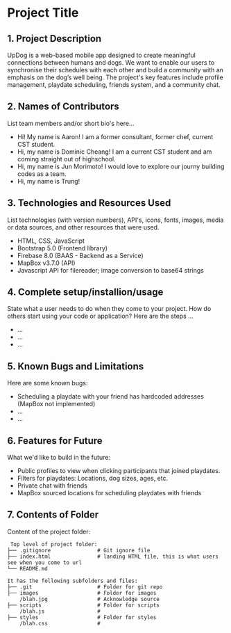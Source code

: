 # Project Title

## 1. Project Description
UpDog is a web-based mobile app designed to create meaningful connections between humans and dogs. We want to enable our users to synchronise their schedules with each other and build a community with an emphasis on the dog’s well being. The project's key features include profile management, playdate scheduling, friends system, and a community chat.

## 2. Names of Contributors
List team members and/or short bio's here... 
* Hi! My name is Aaron! I am a former consultant, former chef, current CST student. 
* Hi, my name is Dominic Cheang! I am a current CST student and am coming straight out of highschool.
* Hi, my name is Jun Morimoto! I would love to explore our journy building codes as a team. 
* Hi, my name is Trung!
	
## 3. Technologies and Resources Used
List technologies (with version numbers), API's, icons, fonts, images, media or data sources, and other resources that were used.
* HTML, CSS, JavaScript
* Bootstrap 5.0 (Frontend library)
* Firebase 8.0 (BAAS - Backend as a Service)
* MapBox v3.7.0 (API)
* Javascript API for filereader; image conversion to base64 strings

## 4. Complete setup/installion/usage
State what a user needs to do when they come to your project.  How do others start using your code or application?
Here are the steps ...
* ...
* ...
* ...

## 5. Known Bugs and Limitations
Here are some known bugs:
* Scheduling a playdate with your friend has hardcoded addresses (MapBox not implemented)
* ...
* ...

## 6. Features for Future
What we'd like to build in the future:
* Public profiles to view when clicking participants that joined playdates. 
* Filters for playdates: Locations, dog sizes, ages, etc. 
* Private chat with friends
* MapBox sourced locations for scheduling playdates with friends
	
## 7. Contents of Folder
Content of the project folder:

```
 Top level of project folder: 
├── .gitignore               # Git ignore file
├── index.html               # landing HTML file, this is what users see when you come to url
└── README.md

It has the following subfolders and files:
├── .git                     # Folder for git repo
├── images                   # Folder for images
    /blah.jpg                # Acknowledge source
├── scripts                  # Folder for scripts
    /blah.js                 # 
├── styles                   # Folder for styles
    /blah.css                # 



```



